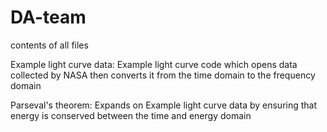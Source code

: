 # DA-team

contents of all files

Example light curve data: Example light curve code which opens data collected by NASA then converts it from the time domain to the frequency domain

Parseval's theorem: Expands on Example light curve data by ensuring that energy is conserved between the time and energy domain 
